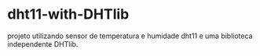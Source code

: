# dht11-with-DHTlib
projeto utilizando sensor de temperatura e humidade dht11 e uma biblioteca independente DHTlib.
